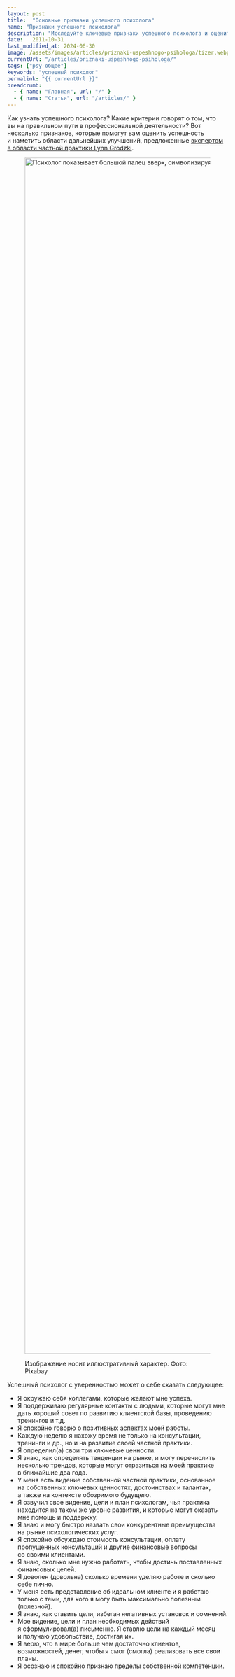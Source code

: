 ```yaml
---
layout: post
title:  "Основные признаки успешного психолога"
name: "Признаки успешного психолога"
description: "Исследуйте ключевые признаки успешного психолога и оцените свои профессиональные достижения с помощью критериев, предложенных экспертом Lynn Grodzki."
date:   2011-10-31			 
last_modified_at: 2024-06-30
image: /assets/images/articles/priznaki-uspeshnogo-psihologa/tizer.webp
currentUrl: "/articles/priznaki-uspeshnogo-psihologa/"
tags: ["psy-общее"]
keywords: "успешный психолог"
permalink: "{{ currentUrl }}"
breadcrumb:
  - { name: "Главная", url: "/" }
  - { name: "Статьи", url: "/articles/" }
---
```



<p>Как&nbsp;узнать успешного психолога? Какие критерии говорят о&nbsp;том, что вы&nbsp;на&nbsp;правильном пути в&nbsp;профессиональной деятельности? Вот несколько признаков, которые помогут вам оценить успешность и&nbsp;наметить области дальнейших улучшений, предложенные <a class="link" href="https://privatepracticesuccess.com/">экспертом в&nbsp;области частной практики Lynn Grodzki</a>.</p>


<figure itemscope itemtype="http://schema.org/ImageObject">
      <link itemprop="url"
        href="https://res.cloudinary.com/bartoshevich/image/upload/f_auto,q_auto/v1720341733/psycareer/pixabay-323.jpg">
      <img class="image" 
        src="https://res.cloudinary.com/bartoshevich/image/upload/f_auto,q_auto/v1720341733/psycareer/pixabay-323.jpg"
        srcset="https://res.cloudinary.com/bartoshevich/image/upload/w_640/f_auto,q_auto/v1720341733/psycareer/pixabay-323.jpg 640w, 
          https://res.cloudinary.com/bartoshevich/image/upload/w_800/f_auto,q_auto/v1720341733/psycareer/pixabay-323.jpg 800w,
          https://res.cloudinary.com/bartoshevich/image/upload/w_1250/f_auto,q_auto/v1720341733/psycareer/pixabay-323.jpg  1250w, 
          https://res.cloudinary.com/bartoshevich/image/upload/w_1980/f_auto,q_auto/v1720341733/psycareer/pixabay-323.jpg  1980w, 
          https://res.cloudinary.com/bartoshevich/image/upload/w_2500/f_auto,q_auto/v1720341733/psycareer/pixabay-323.jpg  2500w,
          https://res.cloudinary.com/bartoshevich/image/upload/w_3000/f_auto,q_auto/v1720341733/psycareer/pixabay-323.jpg  3000w,
          https://res.cloudinary.com/bartoshevich/image/upload/w_4000/f_auto,q_auto/v1720341733/psycareer/pixabay-323.jpg  4000w,
          https://res.cloudinary.com/bartoshevich/image/upload/f_auto,q_auto/v1720341733/psycareer/pixabay-323.jpg 4365w"
        sizes="(max-width: 1200px) 100vw, 65vw" alt="Психолог показывает большой палец вверх, символизируя успех."
        width="4365" height="2734" itemprop="contentUrl">
      <figcaption class="figcaption">
        <p>Изображение носит иллюстративный характер. Фото: Pixabay</p>
      </figcaption>

</figure>


<div class="row-gap--xs">
<p>Успешный психолог с&nbsp;уверенностью может о&nbsp;себе сказать следующее:</p>
<ul class="row-gap--xs list--leftpadding">
<li>Я&nbsp;окружаю себя коллегами, которые желают мне успеха.</li> <li>Я&nbsp;поддерживаю регулярные контакты с&nbsp;людьми, которые могут мне дать хороший совет по&nbsp;развитию клиентской базы, проведению тренингов и&nbsp;т.д.</li> <li>Я&nbsp;спокойно говорю о&nbsp;позитивных аспектах моей работы.</li> <li>Каждую неделю я&nbsp;нахожу время не&nbsp;только на&nbsp;консультации, тренинги и&nbsp;др., но&nbsp;и&nbsp;на&nbsp;развитие своей частной практики.</li> <li>Я&nbsp;определил(а) свои три ключевые ценности.</li> <li>Я&nbsp;знаю, как определять тенденции на&nbsp;рынке, и&nbsp;могу перечислить несколько трендов, которые могут отразиться на&nbsp;моей практике в&nbsp;ближайшие два года.</li> <li>У&nbsp;меня есть видение собственной частной практики, основанное на&nbsp;собственных ключевых ценностях, достоинствах и&nbsp;талантах, а&nbsp;также на&nbsp;контексте обозримого будущего.</li> <li>Я&nbsp;озвучил свое видение, цели и&nbsp;план психологам, чья практика находится на&nbsp;таком&nbsp;же уровне развития, и&nbsp;которые могут оказать мне помощь и&nbsp;поддержку.</li> <li>Я&nbsp;знаю и&nbsp;могу быстро назвать свои конкурентные преимущества на&nbsp;рынке психологических услуг.</li> <li>Я&nbsp;спокойно обсуждаю стоимость консультации, оплату пропущенных консультаций и&nbsp;другие финансовые вопросы со&nbsp;своими клиентами.</li> <li>Я&nbsp;знаю, сколько мне нужно работать, чтобы достичь поставленных финансовых целей.</li> <li>Я&nbsp;доволен (довольна) сколько времени уделяю работе и&nbsp;сколько себе лично.</li> <li>У&nbsp;меня есть представление об&nbsp;идеальном клиенте и&nbsp;я&nbsp;работаю только с&nbsp;теми, для кого я&nbsp;могу быть максимально полезным (полезной).</li> <li>Я&nbsp;знаю, как ставить цели, избегая негативных установок и&nbsp;сомнений.</li> <li>Мое видение, цели и&nbsp;план необходимых действий я&nbsp;сформулировал(а) письменно. Я&nbsp;ставлю цели на&nbsp;каждый месяц и&nbsp;получаю удовольствие, достигая&nbsp;их.</li> <li>Я&nbsp;верю, что в&nbsp;мире больше чем достаточно клиентов, возможностей, денег, чтобы я&nbsp;смог (смогла) реализовать все свои планы.</li> <li>Я&nbsp;осознаю и&nbsp;спокойно признаю пределы собственной компетенции.</li>
</ul>

</div>
   
  